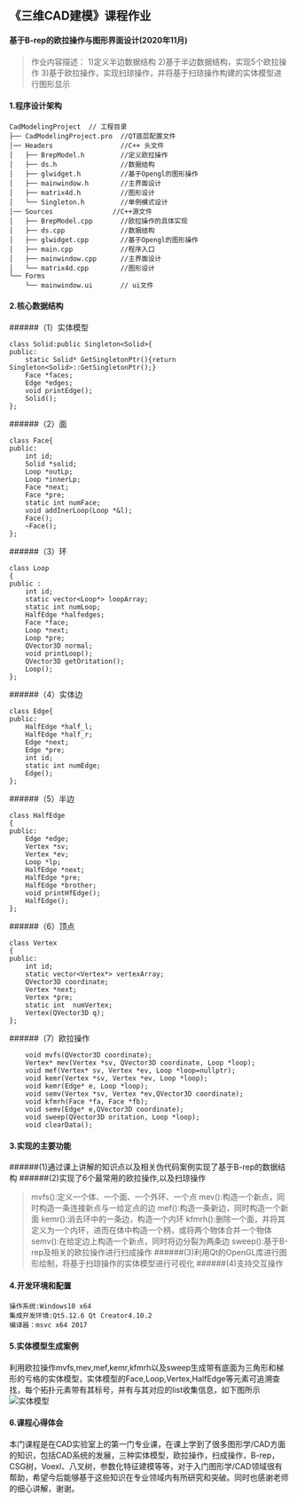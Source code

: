 ## 《三维CAD建模》课程作业
#### 基于B-rep的欧拉操作与图形界面设计(2020年11月)

>作业内容描述：
>1)定义半边数据结构
>2)基于半边数据结构，实现5个欧拉操作
>3)基于欧拉操作，实现扫琼操作，并将基于扫琼操作构建的实体模型进行图形显示

#### 1.程序设计架构
```
CadModelingProject  // 工程目录
├── CadModelingProject.pro  //QT底层配置文件
│── Headers                 //C++ 头文件
│   ├── BrepModel.h         //定义欧拉操作
│   ├── ds.h                //数据结构
│   ├── glwidget.h          //基于Opengl的图形操作
│   ├── mainwindow.h        //主界面设计
│   ├── matrix4d.h          //图形设计
│   └── Singleton.h         //单例模式设计
│── Sources               //C++源文件
│   ├── BrepModel.cpp       //欧拉操作的具体实现
│   ├── ds.cpp              //数据结构
│   ├── glwidget.cpp        //基于Opengl的图形操作
│   ├── main.cpp            //程序入口
│   ├── mainwindow.cpp      //主界面设计
│   └── matrix4d.cpp        //图形设计
└── Forms
    └── mainwindow.ui       // ui文件
```
#### 2.核心数据结构
######（1）实体模型
```
class Solid:public Singleton<Solid>{
public:
    static Solid* GetSingletonPtr(){return Singleton<Solid>::GetSingletonPtr();}
    Face *faces;
    Edge *edges;
    void printEdge();
    Solid();
};

```
######（2）面
```
class Face{
public:
    int id;
    Solid *solid;
    Loop *outLp;
    Loop *innerLp;
    Face *next;
    Face *pre;
    static int numFace;
    void addInerLoop(Loop *&l);
    Face();
    ~Face();
};

```

######（3）环
```
class Loop
{
public :
    int id;
    static vector<Loop*> loopArray;
    static int numLoop;
    HalfEdge *halfedges;
    Face *face;
    Loop *next;
    Loop *pre;
    QVector3D normal;
    void printLoop();
    QVector3D getOritation();
    Loop();
};

```


######（4）实体边
```
class Edge{
public:
    HalfEdge *half_l;
    HalfEdge *half_r;
    Edge *next;
    Edge *pre;
    int id;
    static int numEdge;
    Edge();
};
```


######（5）半边
```
class HalfEdge
{
public:
    Edge *edge;
    Vertex *sv;
    Vertex *ev;
    Loop *lp;
    HalfEdge *next;
    HalfEdge *pre;
    HalfEdge *brother;
    void printHfEdge();
    HalfEdge();
};
```

######（6）顶点
```
class Vertex
{
public:
    int id;
    static vector<Vertex*> vertexArray;
    QVector3D coordinate;
    Vertex *next;
    Vertex *pre;
    static int  numVertex;
    Vertex(QVector3D q);
};
```
######（7）欧拉操作
```
    void mvfs(QVector3D coordinate);
    Vertex* mev(Vertex *sv, QVector3D coordinate, Loop *loop);
    void mef(Vertex* sv, Vertex *ev, Loop *loop=nullptr);
    void kemr(Vertex *sv, Vertex *ev, Loop *loop);
    void kemr(Edge* e, Loop *loop);
    void semv(Vertex *sv, Vertex *ev,QVector3D coordinate);
    void kfmrh(Face *fa, Face *fb);
    void semv(Edge* e,QVector3D coordinate);
    void sweep(QVector3D oritation, Loop *loop);
    void clearData();
```
#### 3.实现的主要功能
######(1)通过课上讲解的知识点以及相关伪代码案例实现了基于B-rep的数据结构
######(2)实现了6个最常用的欧拉操作,以及扫琼操作
>mvfs():定义一个体、一个面、一个外环、一个点
>mev():构造一个新点，同时构造一条连接新点与一给定点的边
>mef():构造一条新边，同时构造一个新面
>kemr():消去环中的一条边，构造一个内环
>kfmrh():删除一个面，并将其定义为一个内环，进而在体中构造一个柄，或将两个物体合并一个物体
>semv():在给定边上构造一个新点，同时将边分裂为两条边
>sweep():基于B-rep及相关的欧拉操作进行扫成操作
######(3)利用Qt的OpenGL库进行图形绘制，将基于扫琼操作的实体模型进行可视化
######(4)支持交互操作
#### 4.开发环境和配置
```
操作系统:Windows10 x64
集成开发环境:Qt5.12.6 Qt Creator4.10.2
编译器：msvc x64 2017
```

#### 5.实体模型生成案例
利用欧拉操作mvfs,mev,mef,kemr,kfmrh以及sweep生成带有底面为三角形和梯形的亏格的实体模型，实体模型的Face,Loop,Vertex,HalfEdge等元素可追溯查找，每个拓扑元素带有其标号，并有与其对应的list收集信息，如下图所示
![实体模型](https://github.com/LumenWang/Java_Eclipse/raw/master/2.png)

#### 6.课程心得体会
本门课程是在CAD实验室上的第一门专业课，在课上学到了很多图形学/CAD方面的知识，包括CAD系统的发展，三种实体模型，欧拉操作，扫成操作，B-rep，CSG树，Voexl、八叉树，参数化特征建模等等，对于入门图形学/CAD领域很有帮助，希望今后能够基于这些知识在专业领域内有所研究和突破。同时也感谢老师的细心讲解，谢谢。
